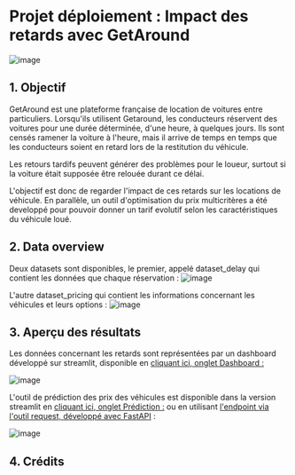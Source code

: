 # Projet déploiement : Impact des retards avec GetAround

![image](https://user-images.githubusercontent.com/96300465/202905294-fa20ea95-12a3-486e-9d63-2559adbff01e.png)

## 1. Objectif

GetAround est une plateforme française de location de voitures entre particuliers. Lorsqu'ils utilisent Getaround, les conducteurs réservent des voitures pour une durée déterminée, d'une heure, à quelques jours. Ils sont censés ramener la voiture à l'heure, mais il arrive de temps en temps que les conducteurs soient en retard lors de la restitution du véhicule.

Les retours tardifs peuvent générer des problèmes pour le loueur, surtout si la voiture était supposée être relouée durant ce délai.

L'objectif est donc de regarder l'impact de ces retards sur les locations de véhicule. En parallèle, un outil d'optimisation du prix multicritères a été developpé pour pouvoir donner un tarif evolutif selon les caractéristiques du véhicule loué.

## 2. Data overview

Deux datasets sont disponibles, le premier, appelé dataset_delay qui contient les données que chaque réservation : 
![image](https://user-images.githubusercontent.com/96300465/202905572-7afe1b27-9708-466f-bee2-c60a3ae6891d.png)

L'autre dataset_pricing qui contient les informations concernant les véhicules et leurs options :
![image](https://user-images.githubusercontent.com/96300465/202905597-4abf9588-49ad-43f4-a3d2-7a018a4b8e64.png)

## 3. Aperçu des résultats 

Les données concernant les retards sont représentées par un dashboard développé sur streamlit, disponible en <a href='https://deploiement-jedha-getaround.herokuapp.com/'>cliquant ici, onglet Dashboard :</a>

![image](https://user-images.githubusercontent.com/96300465/202905684-bad0025d-ce23-4161-8bbd-020faaa5de14.png)

L'outil de prédiction des prix des véhicules est disponible dans la version streamlit en <a href='https://deploiement-jedha-getaround.herokuapp.com/'>cliquant ici, onglet Prédiction :</a> ou en utilisant <a href='https://fastapideployjedha2.herokuapp.com/'>l'endpoint via l'outil request, développé avec FastAPI</a> :

![image](https://user-images.githubusercontent.com/96300465/202905712-e0a56ab3-46c7-4677-87f6-ff0eb6545774.png)


## 4. Crédits
